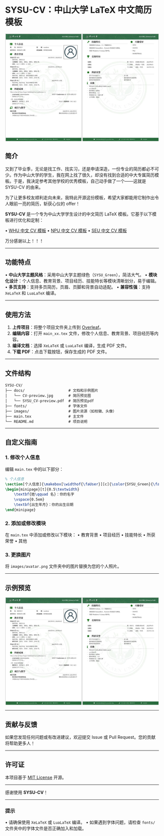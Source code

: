 # SYSU-CV：中山大学 LaTeX 中文简历模板

![](./docs/CV-preview.jpg)

## 简介
又到了毕业季，无论是找工作、找实习，还是申请深造，一份专业的简历都必不可少。作为中山大学的学生，我在网上找了很久，却没有找到合适的中大专属简历模板。于是，我决定参考其他学校的优秀模板，自己动手做了一个——这就是 ​SYSU-CV 的由来。

为了让更多校友顺利走向未来，我特此开源这份模板，希望大家都能用它制作出令人眼前一亮的简历，斩获心仪的 offer！

**SYSU-CV** 是一个专为中山大学学生设计的中文简历 LaTeX 模板。它基于以下模板进行优化和定制：

• [WHU 中文 CV 模板](https://www.overleaf.com/latex/templates/whuwu-han-da-xue-zhong-wen-jian-li-mo-ban/dbkvxrqjmzpd)
• [NPU 中文 CV 模板](https://www.overleaf.com/latex/templates/npu-cv/mncqzxhvfzrx)
• [SEU 中文 CV 模板](https://www.overleaf.com/latex/templates/seu-cv-dong-nan-da-xue-latex-zhong-wen-jian-li-mo-ban/jyzpthvnbmpm)

万分感谢以上！！！

---

## 功能特点

• **中山大学主题风格**：采用中山大学主题绿色（`SYSU_Green`），简洁大气。
• **模块化设计**：个人信息、教育背景、项目经历、技能特长等模块清晰划分，易于编辑。
• **多页支持**：支持多页简历，页眉、页脚和背景自动适配。
• **兼容性强**：支持 `XeLaTeX` 和 `LuaLaTeX` 编译。

---

## 使用方法

1. **上传项目**：将整个项目文件夹上传到 [Overleaf](https://www.overleaf.com/)。
2. **编辑内容**：打开 `main_xx.tex` 文件，修改个人信息、教育背景、项目经历等内容。
3. **编译文档**：选择 `XeLaTeX` 或 `LuaLaTeX` 编译，生成 PDF 文件。
4. **下载 PDF**：点击下载按钮，保存生成的 PDF 文件。

---

## 文件结构

```
SYSU-CV/
├── docs/                    # 文档和示例图片
│   └── CV-preview.jpg       # 简历预览图
│   └── SYSU_CV-preview.pdf  # 简历预览pdf
├── fonts/                   # 字体文件
├── images/                  # 图片资源（如校徽、头像）
├── main.tex                 # 主文件
└── README.md                # 项目说明
```

---

## 自定义指南

### 1. 修改个人信息
编辑 `main.tex` 中的以下部分：
```latex
% 个人信息
\section[个人信息]{\makebox[\widthof{\faUser}][c]{\color{SYSU_Green}{\faUser}}\quad 个人信息}
\begin{minipage}[t]{0.5\textwidth}
    \textbf{姓\qquad 名}：你的名字
    \vspace{0.5em}
    \textbf{出生年月}：你的出生日期
\end{minipage}
```

### 2. 添加或修改模块
在 `main.tex` 中添加或修改以下模块：
• 教育背景
• 项目经历
• 技能特长
• 所获荣誉
• 其他

### 3. 更换图片
将 `images/avatar.png` 文件夹中的图片替换为您的个人照片。

---

## 示例预览

![](./docs/CV-preview.jpg)

---

## 贡献与反馈

如果您发现任何问题或有改进建议，欢迎提交 Issue 或 Pull Request。您的贡献将帮助更多人！

---

## 许可证

本项目基于 [MIT License](LICENSE) 开源。

---

感谢使用 **SYSU-CV**！

---

### 提示

• 请确保使用 `XeLaTeX` 或 `LuaLaTeX` 编译。
• 如果遇到字体问题，请检查 `fonts/` 文件夹中的字体文件是否正确加入和加载。

